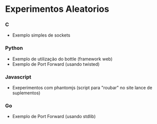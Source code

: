 Experimentos Aleatorios
=======================

### C
* Exemplo simples de sockets

### Python
* Exemplo de utilização do bottle (framework web)
* Exemplo de Port Forward (usando twisted)

### Javascript
* Exeperimentos com phantomjs (script para "roubar" no site lance de suplementos)

### Go
* Exemplo de Port Forward (usando stdlib)
